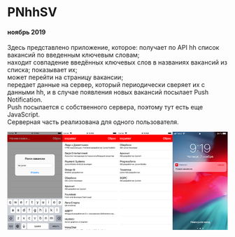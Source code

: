 # PNhhSV
#### ноябрь 2019

Здесь представлено приложение, которое: 
получает по API hh список вакансий по введенным ключевым словам;  
находит совпадение введённых ключевых слов в названиях вакансий из списка; показывает их;   
может перейти на страницу вакансии;  
передает данные на сервер, который периодически сверяет их с данными hh, и в случае появления новых вакансий посылает Push Notification.   
Push посылается с собственного сервера, поэтому тут есть еще JavaScript.   
Серверная часть реализована для одного пользователя.

![](https://github.com/TOxaREY/PNhhSV/blob/master/markdown/md.png?raw=true)
